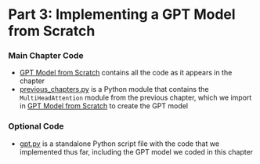# Part 3: Implementing a GPT Model from Scratch

### Main Chapter Code

- [GPT Model from Scratch](Part%203%20GPT%20model%20from%20Scratch.ipynb) contains all the code as it appears in the chapter
- [previous_chapters.py](previous_chapters.py) is a Python module that contains the `MultiHeadAttention` module from the previous chapter, which we import in [GPT Model from Scratch](Part%203%20GPT%20model%20from%20Scratch.ipynb) to create the GPT model

### Optional Code

- [gpt.py](gpt.py) is a standalone Python script file with the code that we implemented thus far, including the GPT model we coded in this chapter

